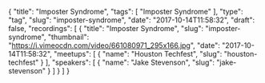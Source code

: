 {
  "title": "Imposter Syndrome",
  "tags": [
    "Imposter Syndrome"
  ],
  "type": "tag",
  "slug": "imposter-syndrome",
  "date": "2017-10-14T11:58:32",
  "draft": false,
  "recordings": [
    {
      "title": "Imposter Syndrome",
      "slug": "imposter-syndrome",
      "thumbnail": "https://i.vimeocdn.com/video/661080971_295x166.jpg",
      "date": "2017-10-14T11:58:32",
      "meetups": [
        {
          "name": "Houston Techfest",
          "slug": "houston-techfest"
        }
      ],
      "speakers": [
        {
          "name": "Jake Stevenson",
          "slug": "jake-stevenson"
        }
      ]
    }
  ]
}